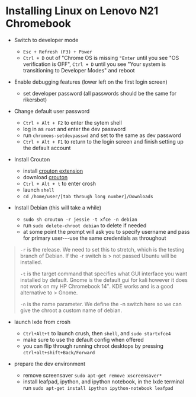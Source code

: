# Installing Linux on Lenovo N21 Chromebook

- Switch to developer mode
  - `Esc + Refresh (F3) + Power`
  - `Ctrl + D` out of "Chrome OS is missing `"Enter` until you see "OS verification is OFF", `Ctrl + D` until you see "Your system is transitioning to Developer Modes" and reboot 

- Enable debugging features (lower left on the first login screen)
  - set developer password (all passwords should be the same for rikersbot)

- Change default user password
  - `Ctrl + Alt + F2` to enter the sytem shell
  - log in as `root` and enter the dev password
  - run `chromeos-setdevpasswd` and set to the same as dev password
  - `Ctrl + Alt + F1` to return to the login screen and finish setting up the default account

- Install Crouton
  - install [crouton extension](https://chrome.google.com/webstore/detail/crouton-integration/gcpneefbbnfalgjniomfjknbcgkbijom)
  - download [crouton](https://goo.gl/fd3zc)
  - `Ctrl + Alt + t` to enter crosh
  - launch `shell`
  - `cd /home/user/[tab through long number]/Downloads`

- Install Debian (this will take a while)
  - `sudo sh crouton -r jessie -t xfce -n debian`
  - run `sudo delete-chroot debian` to delete if needed
  - at some point the prompt will ask you to specify username and pass for primary user---use the same credentials as throughout

> `-r` is the release. We need to set this to stretch, which is the testing branch of Debian. If the -r switch is > not passed Ubuntu will be installed.
>
> `-t` is the target command that specifies what GUI interface you want installed by default. Gnome is the 
> default gui for kali however it does not work on my HP Chromebook 14″. KDE works and is a  good alternative to > Gnome.
>
> `-n` is the name parameter. We define the -n switch here so we can give the chroot a custom name of debian.

- launch lxde from crosh
  - `Ctrl+Alt+t` to launch crush, then `shell`, and `sudo startxfce4`
  - make sure to use the default config when offered
  - you can flip through running chroot desktops by pressing `ctrl+alt+shift+Back/Forward`

- prepare the dev environment
  - remove screensaver `sudo apt-get remove xscreensaver*`
  - install leafpad, ipython, and ipython notebook, in the lxde terminal run `sudo apt-get install ipython ipython-notebook leafpad`
